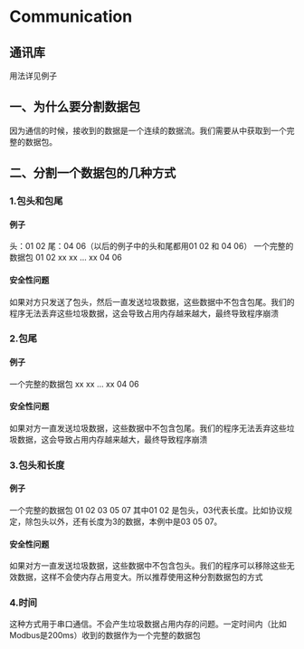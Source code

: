 # Communication

## 通讯库 

用法详见例子

## 一、为什么要分割数据包
因为通信的时候，接收到的数据是一个连续的数据流。我们需要从中获取到一个完整的数据包。

## 二、分割一个数据包的几种方式

### 1.包头和包尾

#### 例子
头：01 02 尾：04 06（以后的例子中的头和尾都用01 02 和 04 06）
一个完整的数据包 01 02 xx xx … xx 04 06
#### 安全性问题
如果对方只发送了包头，然后一直发送垃圾数据，这些数据中不包含包尾。我们的程序无法丢弃这些垃圾数据，这会导致占用内存越来越大，最终导致程序崩溃

### 2.包尾

#### 例子
一个完整的数据包 xx xx … xx 04 06
#### 安全性问题
如果对方一直发送垃圾数据，这些数据中不包含包尾。我们的程序无法丢弃这些垃圾数据，这会导致占用内存越来越大，最终导致程序崩溃

### 3.包头和长度

#### 例子
一个完整的数据包
01 02 03 05 07
其中01 02 是包头，03代表长度。比如协议规定，除包头以外，还有长度为3的数据，本例中是03 05 07。
#### 安全性问题
如果对方一直发送垃圾数据，这些数据中不包含包头。我们的程序可以移除这些无效数据，这样不会使内存占用变大。所以推荐使用这种分割数据包的方式

### 4.时间

这种方式用于串口通信。不会产生垃圾数据占用内存的问题。一定时间内（比如Modbus是200ms）收到的数据作为一个完整的数据包
